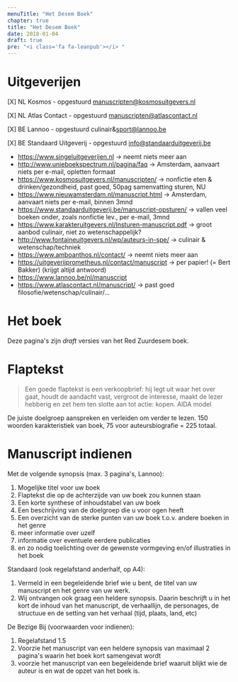 ```yaml
---
menuTitle: "Het Desem Boek"
chapter: true
title: "Het Desem Boek"
date: 2018-01-04
draft: true
pre: "<i class='fa fa-leanpub'></i> "
---
```


# Uitgeverijen

[X] NL Kosmos - opgestuurd manuscripten@kosmosuitgevers.nl

[X] NL Atlas Contact - opgestuurd manuscripten@atlascontact.nl

[X] BE Lannoo - opgestuurd culinair&sport@lannoo.be

[X] BE Standaard Uitgeverij - opgestuurd info@standaarduitgeverij.be

- https://www.singeluitgeverijen.nl -> neemt niets meer aan
- http://www.unieboekspectrum.nl/pagina/faq -> Amsterdam, aanvaart niets per e-mail, opletten formaat
- https://www.kosmosuitgevers.nl/manuscripten/ -> nonfictie eten & drinken/gezondheid, past goed, 50pag samenvatting sturen, NU
- https://www.nieuwamsterdam.nl/manuscript.html -> Amsterdam, aanvaart niets per e-mail, binnen 3mnd
- https://www.standaarduitgeverij.be/manuscript-opsturen/ -> vallen veel boeken onder, zoals nonfictie lev., per e-mail, 3mnd
- https://www.karakteruitgevers.nl/Insturen-manuscript.pdf -> groot aanbod culinair, niet zo wetenschappelijk?
- http://www.fontaineuitgevers.nl/wp/auteurs-in-spe/ -> culinair & wetenschap/techniek
- https://www.amboanthos.nl/contact/ -> neemt niets meer aan
- https://uitgeverijprometheus.nl/contact/manuscript -> per papier!  (= Bert Bakker) (krijgt altijd antwoord)
- https://www.lannoo.be/nl/manuscript 
- https://www.atlascontact.nl/manuscript/ -> past goed filosofie/wetenschap/culinair/...


# Het boek

Deze pagina's zijn _draft_ versies van het Red Zuurdesem boek.

# Flaptekst

> Een goede flaptekst is een verkoopbrief: hij legt uit waar het over gaat, houdt de aandacht vast, vergroot de interesse, maakt de lezer hebberig en zet hem ten slotte aan tot actie: kopen. AIDA model

De juiste doelgroep aanspreken en verleiden om verder te lezen. 150 woorden karakteristiek van boek, 75 voor auteursbiografie = 225 totaal. 

# Manuscript indienen

Met de volgende synopsis (max. 3 pagina's, Lannoo):

1. Mogelijke titel voor uw boek
2. Flaptekst die op de achterzijde van uw boek zou kunnen staan
3. Een korte synthese of inhoudstabel van uw boek
4. Een beschrijving van de doelgroep die u voor ogen heeft
5. Een overzicht van de sterke punten van uw boek t.o.v. andere boeken in het genre
6. meer informatie over uzelf
7. informatie over eventuele eerdere publicaties
8. en zo nodig toelichting over de gewenste vormgeving en/of illustraties in het boek

Standaard (ook regelafstand anderhalf, op A4):

1. Vermeld in een begeleidende brief wie u bent, de titel van uw manuscript en het genre van uw werk.
2. Wij ontvangen ook graag een heldere synopsis. Daarin beschrijft u in het kort de inhoud van het manuscript, de verhaallijn, de personages, de structuue en de setting van het verhaal (tijd, plaats, land, etc)

De Bezige Bij (voorwaarden voor indienen):

1. Regelafstand 1.5
2. Voorzie het manuscript van een heldere synopsis van maximaal 2 pagina's waarin het boek kort samengevat wordt
3. voorzie het manuscript van een begeleidende brief waaruit blijkt wie de auteur is en wat de opzet van het boek is. 
